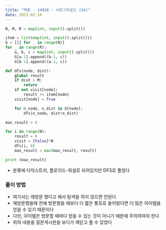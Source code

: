 ```yaml
---
title: "백준 - 14938 : 서강그라운드 (G4)"
date: 2023-02-16
---
```


```python
N, M, R = map(int, input().split())

item = list(map(int, input().split()))
G = [[] for _ in range(N)]
for _ in range(R):
    a, b, c = map(int, input().split())
    G[a-1].append((b-1, c))
    G[b-1].append((a-1, c))

def dfs(node, dist):
    global result
    if dist > M:
        return
    if not visit[node]:
        result += item[node]
    visit[node] = True

    for n_node, n_dist in G[node]:
        dfs(n_node, dist+n_dist)

max_result = 0

for i in range(N):
    result = 0
    visit = [False]*N
    dfs(i, 0)
    max_result = max(max_result, result)

print (max_result)
```

- 분류에 다익스트라, 플로이드-워셜로 되어있지만 DFS로 풀었다

### 풀이 방법

- 여기서는 재방문 했다고 해서 탐색을 하지 않으면 안된다
- 재방문했을때 전에 방문했을 때보다 더 짧은 통로로 들어왔다면 더 많은 아이템을 얻을 수 있기 때문이다
- 다만, 아이템은 방문할 때마다 얻을 수 있는 것이 아니기 때문에 주의하여야 한다
- 위의 내용을 질문게시판을 보다가 깨닫고 풀 수 있었다
